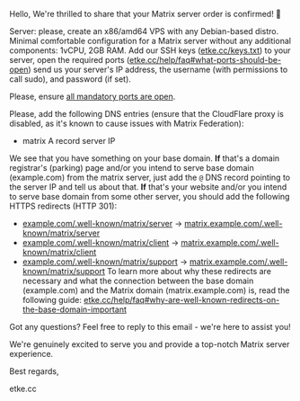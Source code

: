 Hello,
We're thrilled to share that your Matrix server order is confirmed! 🎉

Server: please, create an x86/amd64 VPS with any Debian-based distro. Minimal comfortable configuration for a Matrix server without any additional components: 1vCPU, 2GB RAM.
Add our SSH keys ([etke.cc/keys.txt](https://etke.cc/keys.txt)) to your server, open the required ports ([etke.cc/help/faq#what-ports-should-be-open](https://etke.cc/help/faq#what-ports-should-be-open)) send us your server's IP address, the username (with permissions to call sudo), and password (if set).

Please, ensure [all mandatory ports are open](https://etke.cc/help/faq#what-ports-should-be-open).

Please, add the following DNS entries (ensure that the CloudFlare proxy is disabled, as it's known to cause issues with Matrix Federation):

* matrix    A record    server IP

We see that you have something on your base domain.
**If** that's a domain registrar's (parking) page and/or you intend to serve base domain (example.com) from the matrix server, just add the `@` DNS record pointing to the server IP and tell us about that.
**If** that's your website and/or you intend to serve base domain from some other server, you should add the following HTTPS redirects (HTTP 301):

* [example.com/.well-known/matrix/server](https://example.com/.well-known/matrix/server) -> [matrix.example.com/.well-known/matrix/server](https://matrix.example.com/.well-known/matrix/server)
* [example.com/.well-known/matrix/client](https://example.com/.well-known/matrix/client) -> [matrix.example.com/.well-known/matrix/client](https://matrix.example.com/.well-known/matrix/client)
* [example.com/.well-known/matrix/support](https://example.com/.well-known/matrix/support) -> [matrix.example.com/.well-known/matrix/support](https://matrix.example.com/.well-known/matrix/support)
  To learn more about why these redirects are necessary and what the connection between the base domain (example.com) and the Matrix domain (matrix.example.com) is, read the following guide: [etke.cc/help/faq#why-are-well-known-redirects-on-the-base-domain-important](https://etke.cc/help/faq#why-are-well-known-redirects-on-the-base-domain-important)

Got any questions? Feel free to reply to this email - we're here to assist you!

We're genuinely excited to serve you and provide a top-notch Matrix server experience.

Best regards,

etke.cc